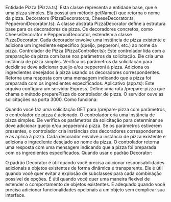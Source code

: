 Entidade Pizza (Pizza.ts):
Esta classe representa a entidade base, que é uma pizza simples.
Ela possui um método getName() que retorna o nome da pizza.
Decorators (PizzaDecorator.ts, CheeseDecorator.ts, PepperoniDecorator.ts):
A classe abstrata PizzaDecorator define a estrutura base para os decoradores de pizza.
Os decoradores concretos, como CheeseDecorator e PepperoniDecorator, estendem a classe PizzaDecorator.
Cada decorador envolve uma instância de pizza existente e adiciona um ingrediente específico (queijo, pepperoni, etc.) ao nome da pizza.
Controlador de Pizza (PizzaController.ts):
Este controlador lida com a preparação da pizza com base nos parâmetros da solicitação.
Ele cria uma instância de pizza simples.
Verifica os parâmetros da solicitação para decidir se deve adicionar queijo e/ou pepperoni à pizza.
Adiciona os ingredientes desejados à pizza usando os decoradores correspondentes.
Retorna uma resposta com uma mensagem indicando que a pizza foi preparada com os ingredientes especificados.
Aplicativo (app.ts):
Este arquivo configura um servidor Express.
Define uma rota /prepare-pizza que chama o método preparePizza do controlador de pizza.
O servidor ouve as solicitações na porta 3000.
Como funciona:

Quando você faz uma solicitação GET para /prepare-pizza com parâmetros, o controlador de pizza é acionado.
O controlador cria uma instância de pizza simples.
Ele verifica os parâmetros da solicitação para determinar se deve adicionar queijo e/ou pepperoni à pizza.
Se os parâmetros estiverem presentes, o controlador cria instâncias dos decoradores correspondentes e as aplica à pizza.
Cada decorador envolve a instância de pizza existente e adiciona o ingrediente desejado ao nome da pizza.
O controlador retorna uma resposta com uma mensagem indicando que a pizza foi preparada com os ingredientes especificados.
Quando usar o padrão Decorator:

O padrão Decorator é útil quando você precisa adicionar responsabilidades adicionais a objetos existentes de forma dinâmica e transparente.
Ele é útil quando você quer evitar a explosão de subclasses para cada combinação possível de opções.
É útil quando você quer uma maneira flexível de estender o comportamento de objetos existentes.
É adequado quando você precisa adicionar funcionalidades opcionais a um objeto sem complicar sua interface.